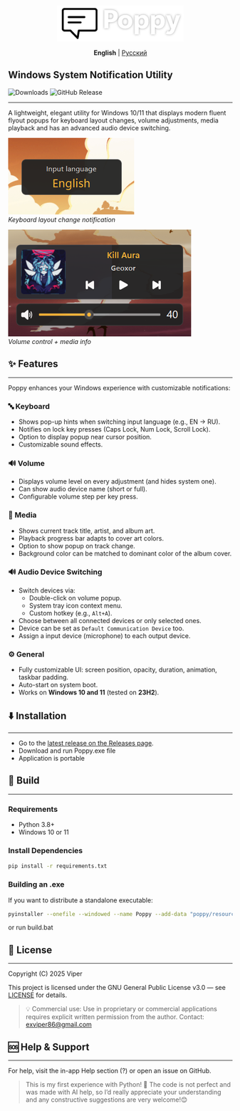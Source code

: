 <p align="center">
  <img src="header.png" height="80" />
</p>

<p align="center">
  <strong>English</strong> | <a href="README.ru.md">Русский</a>
</p>

## Windows System Notification Utility

![Downloads](https://img.shields.io/github/downloads/exviper86/poppy/total)
![GitHub Release](https://img.shields.io/github/v/release/exviper86/poppy)

[//]: # (![Stars]&#40;https://img.shields.io/github/stars/exviper86/poppy?style=social&#41;)

[//]: # (![Forks]&#40;https://img.shields.io/github/forks/exviper86/poppy?style=social&#41;)

---

A lightweight, elegant utility for Windows 10/11 that displays modern fluent flyout popups 
for keyboard layout changes, volume adjustments, media playback and has an advanced audio device switching.

![Keyboard Popup](screenshots/popup.png)  
*Keyboard layout change notification*

![Media + Volume Popup](screenshots/popup%20media.png)  
*Volume control + media info*

## ✨ Features

---

Poppy enhances your Windows experience with customizable notifications:

### 🔤 Keyboard
- Shows pop-up hints when switching input language (e.g., EN → RU).
- Notifies on lock key presses (Caps Lock, Num Lock, Scroll Lock).
- Option to display popup near cursor position.
- Customizable sound effects.

### 🔊 Volume
- Displays volume level on every adjustment (and hides system one).
- Сan show audio device name (short or full).
- Configurable volume step per key press.

### 🎵 Media
- Shows current track title, artist, and album art.
- Playback progress bar adapts to cover art colors.
- Option to show popup on track change.
- Background color can be matched to dominant color of the album cover.

### 🔊 Audio Device Switching
- Switch devices via:
  - Double-click on volume popup.
  - System tray icon context menu.
  - Custom hotkey (e.g., `Alt+A`).
- Choose between all connected devices or only selected ones.
- Device can be set as `Default Communication Device` too.
- Assign a input device (microphone) to each output device.

### ⚙️ General
- Fully customizable UI: screen position, opacity, duration, animation, taskbar padding.
- Auto-start on system boot.
- Works on **Windows 10 and 11** (tested on **23H2**).


## ⬇️ Installation

---

- Go to the [latest release on the Releases page](https://github.com/exviper86/poppy/releases/latest).
- Download and run Poppy.exe file
- Application is portable


## 🚀 Build

---

### Requirements
- Python 3.8+
- Windows 10 or 11

### Install Dependencies
```bash
pip install -r requirements.txt
```

### Building an .exe
If you want to distribute a standalone executable:
```bash
pyinstaller --onefile --windowed --name Poppy --add-data "poppy/resources;resources" --icon="poppy/resources/icon.ico" poppy/main.py
```
or run build.bat


## 📄 License

---

Copyright (C) 2025 Viper

This project is licensed under the GNU General Public License v3.0 — see [LICENSE](LICENSE) for details.

>💡 Commercial use: Use in proprietary or commercial applications requires explicit written permission from the author.
Contact: [exviper86@gmail.com](mailto:exviper86@gmail.com)


## 🆘 Help & Support

---

For help, visit the in-app Help section (?) or open an issue on GitHub.

> This is my first experience with Python! 🐍
The code is not perfect and was made with AI help, so I’d really appreciate your understanding 
> and any constructive suggestions are very welcome!😊